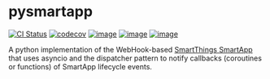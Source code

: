 # pysmartapp
[![CI Status](https://github.com/andrewsayre/pysmartapp/workflows/CI/badge.svg)](https://github.com/andrewsayre/pysmartapp/actions)
[![codecov](https://codecov.io/gh/andrewsayre/pysmartapp/branch/master/graph/badge.svg?token=VKPQ25JRAY)](https://codecov.io/gh/andrewsayre/pysmartapp)
[![image](https://img.shields.io/pypi/v/pysmartapp.svg)](https://pypi.org/project/pysmartapp/)
[![image](https://img.shields.io/pypi/pyversions/pysmartapp.svg)](https://pypi.org/project/pysmartapp/)
[![image](https://img.shields.io/pypi/l/pysmartapp.svg)](https://pypi.org/project/pysmartapp/)

A python implementation of the WebHook-based [SmartThings SmartApp](https://smartthings.developer.samsung.com/develop/guides/smartapps/basics.html) that uses asyncio and the dispatcher pattern to notify callbacks (coroutines or functions) of SmartApp lifecycle events.